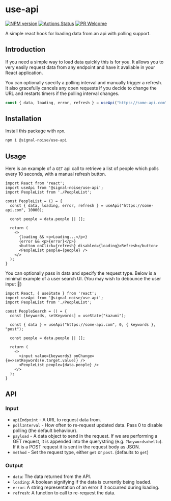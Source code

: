 # use-api

[![NPM version][npm-image]][npm-url]
[![Actions Status][ci-image]][ci-url]
[![PR Welcome][npm-downloads-image]][npm-downloads-url]

A simple react hook for loading data from an api with polling support.

## Introduction

If you need a simple way to load data quickly this is for you. It allows you to very easily request data from any endpoint and have it avaliable in your React application.

You can optionally specify a polling interval and manually trigger a refresh. It also gracefully cancels any open requests if you decide to change the URL and restarts timers if the polling interval changes.

```javascript
const { data, loading, error, refresh } = useApi("https://some-api.com", 10000);
```

## Installation

Install this package with `npm`.

```bash
npm i @signal-noise/use-api
```

## Usage

Here is an example of a `GET` api call to retrieve a list of people which polls every 10 seconds, with a manual refresh button.

```JSX
import React from 'react';
import useApi from '@signal-noise/use-api';
import PeopleList from './PeopleList';

const PeopleList = () = {
  const { data, loading, error, refresh } = useApi("https://some-api.com", 10000);

  const people = data.people || [];

  return (
    <>
      {loading && <p>Loading...</p>}
      {error && <p>{error}</p>}
      <button onClick={refresh} disabled={loading}>Refresh</button>
      <PeopleList people={people} />
    </>
  );
}
```

You can optionally pass in data and specify the request type. Below is a minimal example of a user search UI. (You may wish to debounce the user input 🤷‍)

```JSX
import React, { useState } from 'react';
import useApi from '@signal-noise/use-api';
import PeopleList from './PeopleList';

const PeopleSearch = () = {
  const [keywords, setKeywords] = useState("kazumi");

  const { data } = useApi("https://some-api.com", 0, { keywords }, "post");

  const people = data.people || [];

  return (
    <>
      <input value={keywords} onChange={e=>setKeywords(e.target.value)} />
      <PeopleList people={data.people} />
    </>
  );
}
```

## API

### Input

- `apiEndpoint` - A URL to request data from.
- `pollInterval` - How often to re-request updated data. Pass 0 to disable polling (the default behaviour).
- `payload` - A data object to send in the request. If we are performing a GET request, it is appended into the querystring (e.g. `?keywords=hello`). If it is a POST request it is sent in the request body as JSON.
- `method` - Set the request type, either `get` or `post`. (defaults to `get`)

### Output

- `data`: The data returned from the API.
- `loading`: A boolean signifying if the data is currently being loaded.
- `error`: A string representation of an error if it occurred during loading.
- `refresh`: A function to call to re-request the data.

[npm-image]: https://img.shields.io/npm/v/@signal-noise/use-api.svg?style=flat-square&logo=react
[npm-url]: https://npmjs.org/package/use-api
[npm-downloads-image]: https://img.shields.io/npm/dm/@signal-noise/use-api.svg
[npm-downloads-url]: https://npmcharts.com/compare/@signal-noise/use-api?minimal=true
[ci-image]: https://github.com/signal-noise/use-api/workflows/node-ci/badge.svg
[ci-url]: https://github.com/signal-noise/use-api/actions
